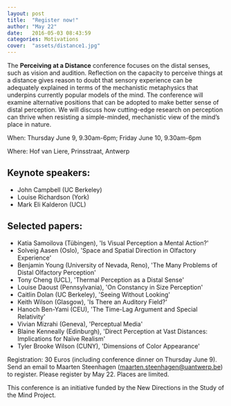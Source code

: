 ```yaml
---
layout: post
title:  "Register now!"
author: "May 22"
date:   2016-05-03 08:43:59
categories: Motivations
cover:  "assets/distance1.jpg"
---
```


The __Perceiving at a Distance__ conference focuses on the distal senses, such as vision and audition. Reflection on the capacity to perceive things at a distance gives reason to doubt that sensory experience can be adequately explained in terms of the mechanistic metaphysics that underpins currently popular models of the mind. The conference will examine alternative positions that can be adopted to make better sense of distal perception. We will discuss how cutting-edge research on perception can thrive when resisting a simple-minded, mechanistic view of the mind’s place in nature.

When: Thursday June 9, 9.30am-6pm; Friday June 10, 9.30am-6pm

Where: Hof van Liere, Prinsstraat, Antwerp

## Keynote speakers:
- John Campbell (UC Berkeley)
- Louise Richardson (York)
- Mark Eli Kalderon (UCL)

## Selected papers: 
- Katia Samoilova (Tübingen), 'Is Visual Perception a Mental Action?'
- Solveig Aasen (Oslo), 'Space and Spatial Direction in Olfactory Experience'
- Benjamin Young (University of Nevada, Reno), 'The Many Problems of Distal Olfactory Perception'
- Tony Cheng (UCL), 'Thermal Perception as a Distal Sense'
- Louise Daoust (Pennsylvania), 'On Constancy in Size Perception'
- Caitlin Dolan (UC Berkeley), 'Seeing Without Looking'
- Keith Wilson (Glasgow), 'Is There an Auditory Field?'
- Hanoch Ben-Yami (CEU), 'The Time-Lag Argument and Special Relativity'
- Vivian Mizrahi (Geneva), 'Perceptual Media'
- Blaine Kenneally (Edinburgh), 'Direct Perception at Vast Distances: Implications for Naïve Realism'
- Tyler Brooke Wilson (CUNY), 'Dimensions of Color Appearance'

Registration: 30 Euros (including conference dinner on Thursday June 9). Send an email to Maarten Steenhagen (maarten.steenhagen@uantwerp.be) to register. Please register by May 22. Places are limited. 
 
This conference is an initiative funded by the New Directions in the Study of the Mind Project.
